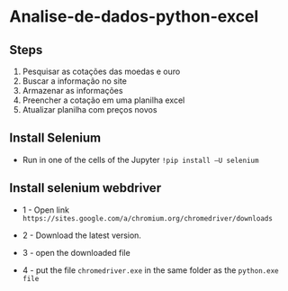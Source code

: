 # Analise-de-dados-python-excel
 
## Steps

1) Pesquisar as cotações das moedas e ouro
2) Buscar a informação no site
3) Armazenar as informações
4) Preencher a cotação em uma planilha excel
5) Atualizar planilha com preços novos 


## Install Selenium

* Run in one of the cells of the Jupyter `!pip install –U selenium`

## Install selenium webdriver

* 1 - Open link  `https://sites.google.com/a/chromium.org/chromedriver/downloads`

* 2 - Download the latest version.

* 3 - open the downloaded file

* 4 - put the file `chromedriver.exe` in the same folder as the `python.exe file`


